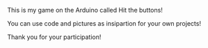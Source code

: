 This is my game on the Arduino called Hit the buttons!

You can use code and pictures as insipartion for your own projects!

Thank you for your participation!
